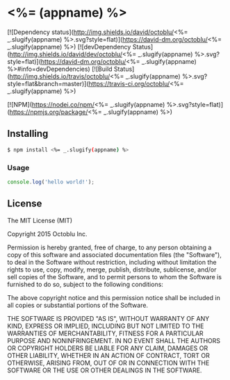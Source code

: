 # <%= (appname) %>

[![Dependency status](http://img.shields.io/david/octoblu/<%= _.slugify(appname) %>.svg?style=flat)](https://david-dm.org/octoblu/<%= _.slugify(appname) %>)
[![devDependency Status](http://img.shields.io/david/dev/octoblu/<%= _.slugify(appname) %>.svg?style=flat)](https://david-dm.org/octoblu/<%= _.slugify(appname) %>#info=devDependencies)
[![Build Status](http://img.shields.io/travis/octoblu/<%= _.slugify(appname) %>.svg?style=flat&branch=master)](https://travis-ci.org/octoblu/<%= _.slugify(appname) %>)

[![NPM](https://nodei.co/npm/<%= _.slugify(appname) %>.svg?style=flat)](https://npmjs.org/package/<%= _.slugify(appname) %>)

## Installing

```bash
$ npm install <%= _.slugify(appname) %>
```

### Usage

```javascript
console.log('hello world!');
```

## License

The MIT License (MIT)

Copyright 2015 Octoblu Inc.

Permission is hereby granted, free of charge, to any person obtaining a copy
of this software and associated documentation files (the "Software"), to deal
in the Software without restriction, including without limitation the rights
to use, copy, modify, merge, publish, distribute, sublicense, and/or sell
copies of the Software, and to permit persons to whom the Software is
furnished to do so, subject to the following conditions:

The above copyright notice and this permission notice shall be included in
all copies or substantial portions of the Software.

THE SOFTWARE IS PROVIDED "AS IS", WITHOUT WARRANTY OF ANY KIND, EXPRESS OR
IMPLIED, INCLUDING BUT NOT LIMITED TO THE WARRANTIES OF MERCHANTABILITY,
FITNESS FOR A PARTICULAR PURPOSE AND NONINFRINGEMENT. IN NO EVENT SHALL THE
AUTHORS OR COPYRIGHT HOLDERS BE LIABLE FOR ANY CLAIM, DAMAGES OR OTHER
LIABILITY, WHETHER IN AN ACTION OF CONTRACT, TORT OR OTHERWISE, ARISING FROM,
OUT OF OR IN CONNECTION WITH THE SOFTWARE OR THE USE OR OTHER DEALINGS IN
THE SOFTWARE.
